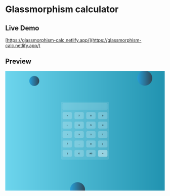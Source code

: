 # Glassmorphism calculator


## Live Demo

[https://glassmorphism-calc.netlify.app/](https://glassmorphism-calc.netlify.app/)

## Preview

[![preview_img](sample_img.png)](https://glassmorphism-calc.netlify.app/)
